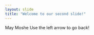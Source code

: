 ```yaml
---
layout: slide
title: "Welcome to our second slide!"
---
```

May Moshe
Use the left arrow to go back!
